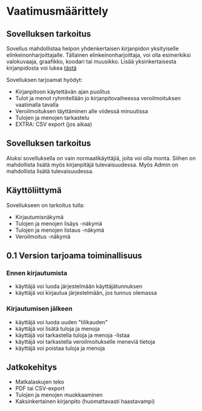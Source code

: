 # Vaatimusmäärittely

## Sovelluksen tarkoitus

Sovellus mahdollistaa helpon yhdenkertaisen kirjanpidon yksityiselle elinkeinonharjoittajalle. 
Tällainen elinkeinonharjoittaja, voi olla esimerkiksi valokuvaaja, graafikko, koodari tai muusikko.
Lisää yksinkertaisesta kirjanpidosta voi lukea [tästä](https://fi.wikipedia.org/wiki/Yhdenkertainen_kirjanpito)

Sovelluksen tarjoamat hyödyt:
* Kirjanpitoon käytettävän ajan puolitus
* Tulot ja menot ryhmitellään jo kirjanpitovaiheessa veroilmoituksen vaatimalla tavalla
* Veroilmoituksen täyttäminen alle viidessä minuutissa
* Tulojen ja menojen tarkastelu
* EXTRA: CSV export (jos aikaa)

## Sovelluksen tarkoitus

Aluksi sovelluksella on vain normaalikäyttäjiä, joita voi olla monta. Siihen on mahdollista lisätä myös 
kirjanpitäjä tulevaisuudessa. Myös Admin on mahdollista lisätä tulevaisuudessa.

## Käyttöliittymä

Sovellukseen on tarkoitus tulla:
* Kirjautumisnäkymä
* Tulojen ja menojen lisäys -näkymä
* Tulojen ja menojen listaus -näkymä
* Veroilmoitus -näkymä

## 0.1 Version tarjoama toiminallisuus

### Ennen kirjautumista
* käyttäjä voi luoda järjestelmään käyttäjätunnuksen
* käyttäjä voi kirjautua järjestelmään, jos tunnus olemassa

### Kirjautumisen jälkeen
* käyttäjä voi luoda uuden "tilikauden"
* käyttäjä voi lisätä tuloja ja menoja
* käyttäjä voi tarkastella tuloja ja menoja -listaa
* käyttäjä voi tarkastella veroilmoitukselle meneviä tietoja
* käyttäjä voi poistaa tuloja ja menoja

## Jatkokehitys
* Matkalaskujen teko
* PDF tai CSV-export
* Tulojen ja menojen muokkaaminen
* Kaksinkertainen kirjanpito (huomattavasti haastavampi)













